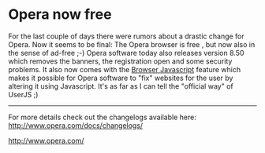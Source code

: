 # Opera now free

For the last couple of days there were rumors about a drastic change for Opera. Now it seems to be final: The Opera browser is free , but now also in the sense of ad-free ;-) Opera software today also releases version 8.50 which removes the banners, the registration open and some security problems. It also now comes with the <a href="http://www.opera.com/docs/browserjs/">Browser Javascript</a> feature which makes it possible for Opera software to "fix" websites for the user by altering it using Javascript. It's as far as I can tell the "official way" of UserJS ;)

-------------------------------



For more details check out the changelogs available here: <a href="http://www.opera.com/docs/changelogs/">http://www.opera.com/docs/changelogs/</a>



<a href="http://www.opera.com/">http://www.opera.com/</a>